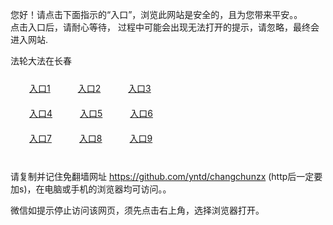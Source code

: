 您好！请点击下面指示的“入口”，浏览此网站是安全的，且为您带来平安。。 <br/>
点击入口后，请耐心等待， 过程中可能会出现无法打开的提示，请忽略，最终会进入网站. </br>

法轮大法在长春<br/>
<div style="padding:10px"><a style="margin:20px" target="_blank" href="https://d3cx4wia9tnfkv.cloudfront.net/2Qpsp?gohfbpg" id="ccLink1" rel="nofollow">入口1</a> <a target="_blank" style="margin:20px" href="https://dor2wzeyixzb3.cloudfront.net/2Qpsp?tpemtnk" id="ccLink2" rel="nofollow">入口2</a> <a style="margin:20px" target="_blank" href="https://d2n8m66m6d4476.cloudfront.net/2Qpsp?qtolq" id="ccLink3" rel="nofollow">入口3</a></div>

<div style="padding:10px" ><a style="margin:20px" target="_blank" href="https://d3cx4wia9tnfkv.cloudfront.net/2Qpsp?gohfbpg" id="ccLink4" rel="nofollow">入口4</a> <a style="margin:20px" href="https://dor2wzeyixzb3.cloudfront.net/2Qpsp?tpemtnk" target="_blank" id="ccLink5" rel="nofollow">入口5</a> <a style="margin:20px" href="https://d2n8m66m6d4476.cloudfront.net/2Qpsp?qtolq" target="_blank" id="ccLink6" rel="nofollow">入口6</a></div>

<div style="padding:10px"><a style="margin:20px" target="_blank" href="https://d3cx4wia9tnfkv.cloudfront.net/2Qpsp?gohfbpg" id="ccLink7" rel="nofollow">入口7</a> <a style="margin:20px" href="https://dor2wzeyixzb3.cloudfront.net/2Qpsp?tpemtnk" target="_blank" id="ccLink8" rel="nofollow">入口8</a> <a style="margin:20px" target="_blank" href="https://d2n8m66m6d4476.cloudfront.net/2Qpsp?qtolq" id="ccLink9" rel="nofollow">入口9</a></div>

<br/>



请复制并记住免翻墙网址 https://github.com/yntd/changchunzx (http后一定要加s)，在电脑或手机的浏览器均可访问。。<br/>

微信如提示停止访问该网页，须先点击右上角，选择浏览器打开。
